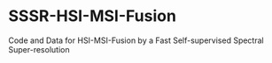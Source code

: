 # SSSR-HSI-MSI-Fusion
Code and Data for HSI-MSI-Fusion by a Fast Self-supervised Spectral Super-resolution
